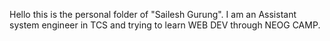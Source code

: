 Hello this is the personal folder of "Sailesh Gurung".
I am an Assistant system engineer in TCS and trying to learn WEB DEV through NEOG CAMP.